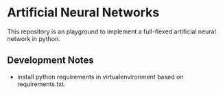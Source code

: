 # Artificial Neural Networks

This repository is an playground to implement a full-flexed artificial neural network in python.

## Development Notes
* install python requirements in virtualenvironment based on requirements.txt.